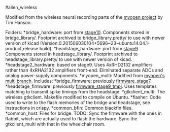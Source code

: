 #allen_wireless

Modified from the wireless neural recording parts of the [myopen project](https://github.com/tlh24/myopen) by Tim Hanson.

Folders:
*bridge_hardware: port from [stage10](https://github.com/tlh24/myopen/tree/master/emg_dsp/stage10). Components  stored in bridge_library/. Footprint archived to bridge_library.pretty/ to use with newer version of kicad (Version:0.201506030104+5696~23~ubuntu14.04.1-product,release build).
*headstage_hardware: port from [stage9](https://github.com/tlh24/myopen/tree/master/emg_dsp/stage9). Components stored in headstage_library/. Footprint archived to headstage_library.pretty/ to use with newer version of kicad.
*headstage2_hardware: based on stage9. Uses 4xRHD2132 amplifiers rather than 4xRHA2132 amplifiers front-end. Eliminated separate ADCs and analog power-supply components.
*myopen_multi: Modified from [myopen's multi branch](https://github.com/tlh24/myopen/tree/multi). Includes:
    *bridge_firmware: previously [firmware_stage7](https://github.com/tlh24/myopen/tree/mutli/firmware_stage7).
    *headstage_firmware: previously [firmware_stage9_tmpl](https://github.com/tlh24/myopen/tree/multi/firmware_stage9_tmpl). Uses templates matching to transmit spike timings from the headstage.
    *gtkclient_multi: The wireless gtkclient. Makefile modified to compile on Ubuntu.
    *flasher: Code used to write to the flash memories of the bridge and headstage, see Instructions in crispy.
    *common_bfin: Common blackfin files.
    *common_host: Files for bridge.
    TODO: Sync the firmware with the ones in Rabbit, which are actually used to flash the hardware. Sync the gtkclient_multi with that in the wheelchair room.
